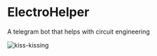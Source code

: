 # ElectroHelper
A telegram bot that helps with circuit engineering


![kiss-kissing](https://github.com/user-attachments/assets/68c8bf93-ef1d-4845-b1d9-f241e62f271e)
